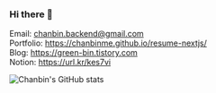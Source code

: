 ### Hi there 👋

Email: chanbin.backend@gmail.com </br>
Portfolio: https://chanbinme.github.io/resume-nextjs/ </br>
Blog: https://green-bin.tistory.com </br>
Notion: https://url.kr/kes7vi


![Chanbin's GitHub stats](https://github-readme-stats.vercel.app/api?username=chanbinme&show_icons=true&theme=apprentice)
